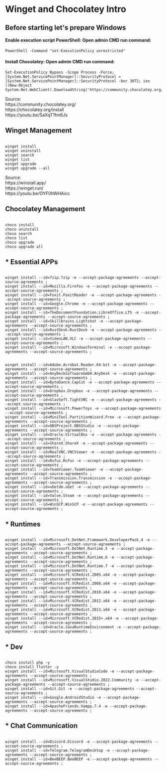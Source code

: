 <h1>Winget and Chocolatey Intro</h1>

<h2>Before starting let's prepare Windows</h2>
<h4>Enable execution script PowerShell: Open admin CMD run command:</h4>
<code><pre>
PowerShell -Command "set-ExecutionPolicy unrestricted"
</code></pre>
<h4>Install Chocolatey: Open admin CMD run command:</h4>
<code><pre>
Set-ExecutionPolicy Bypass -Scope Process -Force; [System.Net.ServicePointManager]::SecurityProtocol = [System.Net.ServicePointManager]::SecurityProtocol -bor 3072; iex ((New-Object System.Net.WebClient).DownloadString('https://community.chocolatey.org/install.ps1'))
</code></pre>
<p>Source: <br> https://community.chocolatey.org/ <br> https://chocolatey.org/install <br> https://youtu.be/SaXqT1fm6Js</p>

<h2>Winget Management</h2>
<pre><code>
winget install
winget uninstall
winget search
winget list
winget upgrade
winget upgrade --all
</code></pre>
<p>Source: <br> https://winstall.app/ <br> https://winget.run/ <br> https://youtu.be/OYF0hWHAicc</p>

<h2>Chocolatey Management</h2>
<pre><code>
choco install
choco uninstall
choco search
choco list
choco upgrade
choco upgrade all
</code></pre>

<h2>* Essential APPs</h2>
<pre><code>
winget install --id=7zip.7zip -e --accept-package-agreements --accept-source-agreements ;
winget install --id=Mozilla.Firefox -e --accept-package-agreements --accept-source-agreements ;
winget install --id=Foxit.FoxitReader -e --accept-package-agreements --accept-source-agreements ;
winget install --id=Google.Chrome -e --accept-package-agreements --accept-source-agreements ;
winget install --id=TheDocumentFoundation.LibreOffice.LTS -e --accept-package-agreements --accept-source-agreements ;
winget install --id=Skillbrains.Lightshot -e --accept-package-agreements --accept-source-agreements ;
winget install --id=RustDesk.RustDesk -e --accept-package-agreements --accept-source-agreements ;
winget install --id=VideoLAN.VLC -e --accept-package-agreements --accept-source-agreements ;
winget install --id=Microsoft.WindowsTerminal -e --accept-package-agreements --accept-source-agreements ;
</code></pre>
<pre><code>
winget install --id=Adobe.Acrobat.Reader.64-bit -e --accept-package-agreements --accept-source-agreements ;
winget install --id=AnyDeskSoftwareGmbH.AnyDesk -e --accept-package-agreements --accept-source-agreements ;
winget install --id=ByteDance.CapCut -e --accept-package-agreements --accept-source-agreements ;
winget install --id=Dropbox.Dropbox -e --accept-package-agreements --accept-source-agreements ;
winget install --id=GlavSoft.TightVNC -e --accept-package-agreements --accept-source-agreements ;
winget install --id=Microsoft.PowerToys -e --accept-package-agreements --accept-source-agreements ;
winget install --id=MiniTool.PartitionWizard.Free -e --accept-package-agreements --accept-source-agreements ;
winget install --id=OBSProject.OBSStudio -e --accept-package-agreements --accept-source-agreements ;
winget install --id=Oracle.VirtualBox -e --accept-package-agreements --accept-source-agreements ;
winget install --id=ShareX.ShareX -e --accept-package-agreements --accept-source-agreements ;
winget install --id=RealVNC.VNCViewer -e --accept-package-agreements --accept-source-agreements ;
winget install --id=Rufus.Rufus -e --accept-package-agreements --accept-source-agreements ;
winget install --id=TeamViewer.TeamViewer -e --accept-package-agreements --accept-source-agreements ;
winget install --id=Transmission.Transmission -e --accept-package-agreements --accept-source-agreements ;
winget install --id=uGetdm.uGet -e --accept-package-agreements --accept-source-agreements ;
winget install --id=Valve.Steam -e --accept-package-agreements --accept-source-agreements ;
winget install --id=WinSCP.WinSCP -e --accept-package-agreements --accept-source-agreements ;
</code></pre>

<h2>* Runtimes</h2>
<pre><code>
winget install --id=Microsoft.DotNet.Framework.DeveloperPack_4 -e --accept-package-agreements --accept-source-agreements ;
winget install --id=Microsoft.DotNet.Runtime.5 -e --accept-package-agreements --accept-source-agreements ;
winget install --id=Microsoft.DotNet.Runtime.6 -e --accept-package-agreements --accept-source-agreements ;
winget install --id=Microsoft.DotNet.Runtime.7 -e --accept-package-agreements --accept-source-agreements ;
winget install --id=Microsoft.VCRedist.2005.x64 -e --accept-package-agreements --accept-source-agreements ;
winget install --id=Microsoft.VCRedist.2008.x64 -e --accept-package-agreements --accept-source-agreements ;
winget install --id=Microsoft.VCRedist.2010.x64 -e --accept-package-agreements --accept-source-agreements ;
winget install --id=Microsoft.VCRedist.2012.x64 -e --accept-package-agreements --accept-source-agreements ;
winget install --id=Microsoft.VCRedist.2013.x64 -e --accept-package-agreements --accept-source-agreements ;
winget install --id=Microsoft.VCRedist.2015+.x64 -e --accept-package-agreements --accept-source-agreements ;
winget install --id=Oracle.JavaRuntimeEnvironment -e --accept-package-agreements --accept-source-agreements ;
</code></pre>

<h2>* Dev</h2>
<pre><code>
choco install php -y
choco install flutter -y
winget install --id=Microsoft.VisualStudioCode -e --accept-package-agreements --accept-source-agreements ;
winget install --id=Microsoft.VisualStudio.2022.Community -e --accept-package-agreements --accept-source-agreements ;
winget install --id=Git.Git -e --accept-package-agreements --accept-source-agreements ;
winget install --id=Google.AndroidStudio -e --accept-package-agreements --accept-source-agreements ;
winget install --id=ApacheFriends.Xampp.7.4 -e --accept-package-agreements --accept-source-agreements ;
</code></pre>

<h2>* Chat Communication</h2>
<pre><code>
winget install --id=Discord.Discord -e --accept-package-agreements --accept-source-agreements ;
winget install --id=Telegram.TelegramDesktop -e --accept-package-agreements --accept-source-agreements ;
winget install --id=BeeBEEP.BeeBEEP -e --accept-package-agreements --accept-source-agreements ;
</code></pre>
